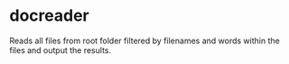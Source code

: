 # docreader
Reads all files from root folder filtered by filenames and words within the files and output the results.
